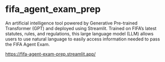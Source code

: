 # fifa_agent_exam_prep
An artificial intelligence tool powered by Generative Pre-trained Transformer (GPT) and deployed using Streamlit. Trained on FIFA’s latest statutes, rules, and regulations, this large language model (LLM) allows users to use natural language to easily access information needed to pass the FIFA Agent Exam.

https://fifa-agent-exam-prep.streamlit.app/
